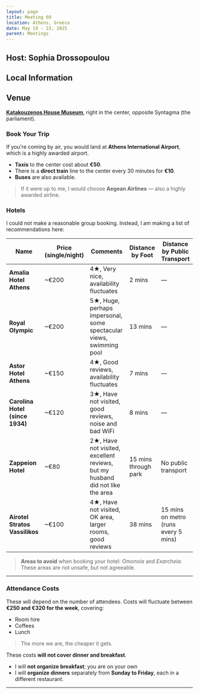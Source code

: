 ```yaml
---
layout: page
title: Meeting 69
location: Athens, Greece
date: May 19 - 23, 2025
parent: Meetings
---
```


<h2>Host: Sophia Drossopoulou</h2>

<h2>Local Information</h2>

## Venue

**[Katakouzenos House Museum](https://katakouzenos.gr/en/katakouzenos-house/a-house-museum/)**, right in the center, opposite Syntagma (the parliament).

### Book Your Trip

If you're coming by air, you would land at **Athens International Airport**, which is a highly awarded airport.

- **Taxis** to the center cost about **€50**.
- There is a **direct train** line to the center every 30 minutes for **€10**.
- **Buses** are also available.

> If it were up to me, I would choose **Aegean Airlines** — also a highly awarded airline.

### Hotels

I could not make a reasonable group booking. Instead, I am making a list of recommendations here:

| Name                        | Price (single/night) | Comments                                                                 | Distance by Foot | Distance by Public Transport |
|-----------------------------|----------------------|--------------------------------------------------------------------------|------------------|------------------------------|
| **Amalia Hotel Athens**     | ~€200                | 4★, Very nice, availability fluctuates                                   | 2 mins           | —                            |
| **Royal Olympic**           | ~€200                | 5★, Huge, perhaps impersonal, some spectacular views, swimming pool      | 13 mins          | —                            |
| **Astor Hotel Athens**      | ~€150                | 4★, Good reviews, availability fluctuates                                | 7 mins           | —                            |
| **Carolina Hotel (since 1934)** | ~€120           | 3★, Have not visited, good reviews, noise and bad WiFi                   | 8 mins           | —                            |
| **Zappeion Hotel**          | ~€80                 | 2★, Have not visited, excellent reviews, but my husband did not like the area | 15 mins through park | No public transport |
| **Airotel Stratos Vassilikos** | ~€100             | 4★, Have not visited, OK area, larger rooms, good reviews                | 38 mins          | 15 mins on metro (runs every 5 mins) |

> **Areas to avoid** when booking your hotel: *Omonoia* and *Exarcheia*. These areas are not unsafe, but not agreeable.

---

### Attendance Costs

These will depend on the number of attendees. Costs will fluctuate between **€250 and €320 for the week**, covering:

- Room hire
- Coffees
- Lunch

> The more we are, the cheaper it gets.

These costs **will not cover dinner and breakfast**.

- I will **not organize breakfast**; you are on your own
- I will **organize dinners** separately from **Sunday to Friday**, each in a different restaurant.

---